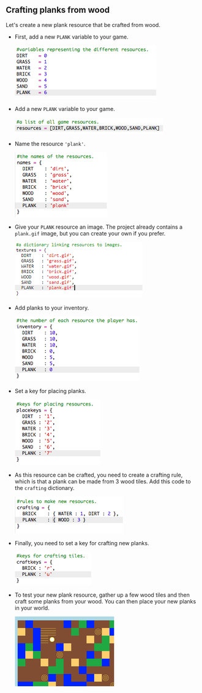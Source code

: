 ## Crafting planks from wood

Let's create a new plank resource that be crafted from wood.

+ First, add a new `PLANK` variable to your game.

    ![screenshot](images/craft-plank-const.png)

+ Add a new `PLANK` variable to your game.

    ![screenshot](images/craft-plank-resources.png)

+ Name the resource `'plank'`.

    ![screenshot](images/craft-plank-names.png)

+ Give your `PLANK` resource an image. The project already contains a `plank.gif` image, but you can create your own if you prefer.

    ![screenshot](images/craft-plank-textures.png)

+ Add planks to your inventory.

    ![screenshot](images/craft-plank-inventory.png)

+ Set a key for placing planks.

    ![screenshot](images/craft-plank-placekeys.png)

+ As this resource can be crafted, you need to create a crafting rule, which is that a plank can be made from 3 wood tiles. Add this code to the `crafting` dictionary. 

    ![screenshot](images/craft-plank-crafting.png)

+ Finally, you need to set a key for crafting new planks.

    ![screenshot](images/craft-plank-craftkeys.png)

+ To test your new plank resource, gather up a few wood tiles and then craft some planks from your wood. You can then place your new planks in your world.

    ![screenshot](images/craft-plank-test.png)



